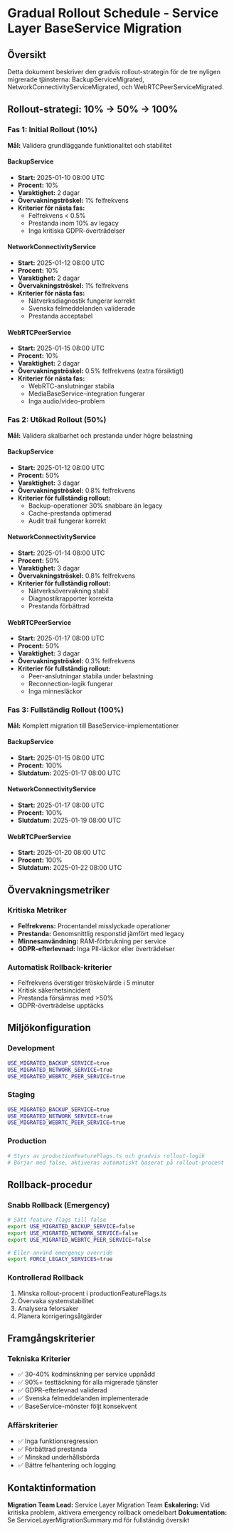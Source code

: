 # Gradual Rollout Schedule - Service Layer BaseService Migration

## Översikt

Detta dokument beskriver den gradvis rollout-strategin för de tre nyligen migrerade tjänsterna: BackupServiceMigrated, NetworkConnectivityServiceMigrated, och WebRTCPeerServiceMigrated.

## Rollout-strategi: 10% → 50% → 100%

### Fas 1: Initial Rollout (10%)
**Mål:** Validera grundläggande funktionalitet och stabilitet

#### BackupService
- **Start:** 2025-01-10 08:00 UTC
- **Procent:** 10%
- **Varaktighet:** 2 dagar
- **Övervakningströskel:** 1% felfrekvens
- **Kriterier för nästa fas:**
  - Felfrekvens < 0.5%
  - Prestanda inom 10% av legacy
  - Inga kritiska GDPR-överträdelser

#### NetworkConnectivityService  
- **Start:** 2025-01-12 08:00 UTC
- **Procent:** 10%
- **Varaktighet:** 2 dagar
- **Övervakningströskel:** 1% felfrekvens
- **Kriterier för nästa fas:**
  - Nätverksdiagnostik fungerar korrekt
  - Svenska felmeddelanden validerade
  - Prestanda acceptabel

#### WebRTCPeerService
- **Start:** 2025-01-15 08:00 UTC
- **Procent:** 10%
- **Varaktighet:** 2 dagar
- **Övervakningströskel:** 0.5% felfrekvens (extra försiktigt)
- **Kriterier för nästa fas:**
  - WebRTC-anslutningar stabila
  - MediaBaseService-integration fungerar
  - Inga audio/video-problem

### Fas 2: Utökad Rollout (50%)
**Mål:** Validera skalbarhet och prestanda under högre belastning

#### BackupService
- **Start:** 2025-01-12 08:00 UTC
- **Procent:** 50%
- **Varaktighet:** 3 dagar
- **Övervakningströskel:** 0.8% felfrekvens
- **Kriterier för fullständig rollout:**
  - Backup-operationer 30% snabbare än legacy
  - Cache-prestanda optimerad
  - Audit trail fungerar korrekt

#### NetworkConnectivityService
- **Start:** 2025-01-14 08:00 UTC
- **Procent:** 50%
- **Varaktighet:** 3 dagar
- **Övervakningströskel:** 0.8% felfrekvens
- **Kriterier för fullständig rollout:**
  - Nätverksövervakning stabil
  - Diagnostikrapporter korrekta
  - Prestanda förbättrad

#### WebRTCPeerService
- **Start:** 2025-01-17 08:00 UTC
- **Procent:** 50%
- **Varaktighet:** 3 dagar
- **Övervakningströskel:** 0.3% felfrekvens
- **Kriterier för fullständig rollout:**
  - Peer-anslutningar stabila under belastning
  - Reconnection-logik fungerar
  - Inga minnesläckor

### Fas 3: Fullständig Rollout (100%)
**Mål:** Komplett migration till BaseService-implementationer

#### BackupService
- **Start:** 2025-01-15 08:00 UTC
- **Procent:** 100%
- **Slutdatum:** 2025-01-17 08:00 UTC

#### NetworkConnectivityService
- **Start:** 2025-01-17 08:00 UTC
- **Procent:** 100%
- **Slutdatum:** 2025-01-19 08:00 UTC

#### WebRTCPeerService
- **Start:** 2025-01-20 08:00 UTC
- **Procent:** 100%
- **Slutdatum:** 2025-01-22 08:00 UTC

## Övervakningsmetriker

### Kritiska Metriker
- **Felfrekvens:** Procentandel misslyckade operationer
- **Prestanda:** Genomsnittlig responstid jämfört med legacy
- **Minnesanvändning:** RAM-förbrukning per service
- **GDPR-efterlevnad:** Inga PII-läckor eller överträdelser

### Automatisk Rollback-kriterier
- Felfrekvens överstiger tröskelvärde i 5 minuter
- Kritisk säkerhetsincident
- Prestanda försämras med >50%
- GDPR-överträdelse upptäcks

## Miljökonfiguration

### Development
```bash
USE_MIGRATED_BACKUP_SERVICE=true
USE_MIGRATED_NETWORK_SERVICE=true
USE_MIGRATED_WEBRTC_PEER_SERVICE=true
```

### Staging
```bash
USE_MIGRATED_BACKUP_SERVICE=true
USE_MIGRATED_NETWORK_SERVICE=true
USE_MIGRATED_WEBRTC_PEER_SERVICE=true
```

### Production
```bash
# Styrs av productionFeatureFlags.ts och gradvis rollout-logik
# Börjar med false, aktiveras automatiskt baserat på rollout-procent
```

## Rollback-procedur

### Snabb Rollback (Emergency)
```bash
# Sätt feature flags till false
export USE_MIGRATED_BACKUP_SERVICE=false
export USE_MIGRATED_NETWORK_SERVICE=false
export USE_MIGRATED_WEBRTC_PEER_SERVICE=false

# Eller använd emergency override
export FORCE_LEGACY_SERVICES=true
```

### Kontrollerad Rollback
1. Minska rollout-procent i productionFeatureFlags.ts
2. Övervaka systemstabilitet
3. Analysera felorsaker
4. Planera korrigeringsåtgärder

## Framgångskriterier

### Tekniska Kriterier
- ✅ 30-40% kodminskning per service uppnådd
- ✅ 90%+ testtäckning för alla migrerade tjänster
- ✅ GDPR-efterlevnad validerad
- ✅ Svenska felmeddelanden implementerade
- ✅ BaseService-mönster följt konsekvent

### Affärskriterier
- ✅ Inga funktionsregression
- ✅ Förbättrad prestanda
- ✅ Minskad underhållsbörda
- ✅ Bättre felhantering och logging

## Kontaktinformation

**Migration Team Lead:** Service Layer Migration Team
**Eskalering:** Vid kritiska problem, aktivera emergency rollback omedelbart
**Dokumentation:** Se ServiceLayerMigrationSummary.md för fullständig översikt

